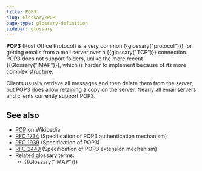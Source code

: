 ```yaml
---
title: POP3
slug: Glossary/POP
page-type: glossary-definition
sidebar: glossary
---
```


**POP3** (Post Office Protocol) is a very common {{glossary("protocol")}} for getting emails from a mail server over a {{glossary("TCP")}} connection. POP3 does not support folders, unlike the more recent {{Glossary("IMAP")}}, which is harder to implement because of its more complex structure.

Clients usually retrieve all messages and then delete them from the server, but POP3 does allow retaining a copy on the server. Nearly all email servers and clients currently support POP3.

## See also

- [POP](https://en.wikipedia.org/wiki/Post_Office_Protocol) on Wikipedia
- [RFC 1734](https://datatracker.ietf.org/doc/html/rfc1734) (Specification of POP3 authentication mechanism)
- [RFC 1939](https://datatracker.ietf.org/doc/html/rfc1939) (Specification of POP3)
- [RFC 2449](https://datatracker.ietf.org/doc/html/rfc2449) (Specification of POP3 extension mechanism)
- Related glossary terms:
  - {{Glossary("IMAP")}}
